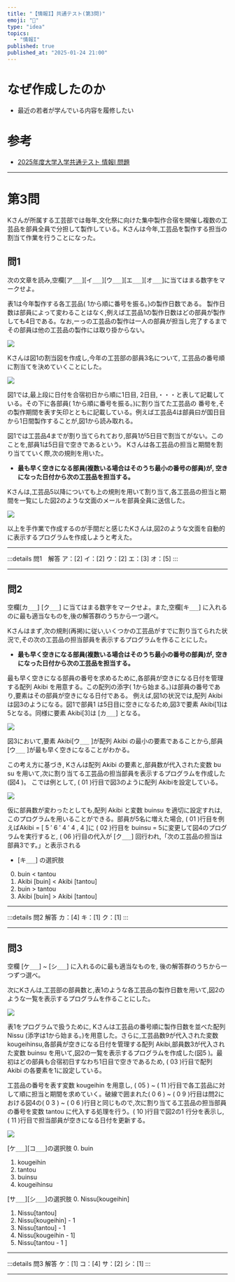 ```yaml
---
title: "【情報I】共通テスト(第3問)"
emoji: "🦆"
type: "idea"
topics:
  - "情報I"
published: true
published_at: "2025-01-24 21:00"
---
```


# なぜ作成したのか
- 最近の若者が学んでいる内容を履修したい



# 参考
- [2025年度大学入学共通テスト 情報Ⅰ 問題](https://www.asahi.com/edu/kyotsu-exam/shiken2025/mondai_day2_5tzuepw7sd/joho1_01.html?iref=pc_extlink)

---
# 第3問

Kさんが所属する工芸部では毎年,文化祭に向けた集中製作合宿を開催し複数の工芸品を部員全員で分担して製作している。Kさんは今年,工芸品を製作する担当の割当て作業を行うことになった。

## 問1

次の文章を読み,空欄[ア`___`][イ`___`][ウ`___`][エ`___`][オ`___`]に当てはまる数字をマークせよ。

表1は今年製作する各工芸品( 1から順に番号を振る。)の製作日数である。
製作日数は部員によって変わることはなく,例えば工芸品1の製作日数はどの部員が製作しても4日である。なお,ーっの工芸品の製作は一人の部員が担当し完了するまでその部員は他の工芸品の製作には取り掛からない。

![](/images/2025012400001/2025012401.png)

Kさんは図1の割当図を作成し,今年の工芸部の部員3名について, 工芸品の番号順に割当てを決めていくことにした。

![](/images/2025012400001/2025012402.png)

図1では,最上段に日付を合宿初日から順に1日目, 2日目,・・・と表して記載している。その下に各部員( 1から順に番号を振る。)に割り当てた工芸品の 番号を,その製作期間を表す矢印とともに記載している。例えば工芸品4は部員曰が国日目から1日間製作することが,図1から読み取れる。 

図1では工芸品4までが割り当てられており,部員1が5日目で割当てがない。このことを,部員1は5日目で空きであるという。
Kさんは各工芸品の担当と期間を割り当てていく際,次の規則を用いた。

- **最も早く空きになる部員(複数いる場合はそのうち最小の番号の部員)が, 空きになった日付から次の工芸品を担当する。**

Kさんは,工芸品5以降についても上の規則を用いて割り当て,各工芸品の担当と期間を一覧にした図2のような文面のメールを部員全員に送信した。

![](/images/2025012400001/2025012403.png)

以上を手作業で作成するのが手間だと感じたKさんは,図2のような文面を自動的に表示するプログラムを作成しようと考えた。

---

:::details 問1　解答
ア：[2]
イ：[2]
ウ：[2]
エ：[3]
オ：[5]
:::

---

## 問2

空欄[カ`___`] [ク`___`] に当てはまる数字をマークせよ。また,空欄[キ`___`] に入れるのに最も適当なものを,後の解答群のうちから一つ選べ。

Kさんはまず,次の規則(再掲)に従い,いくつかの工芸品がすでに割り当てられた状況で,その次の工芸品の担当部員を表示するプログラムを作ることにした。

- **最も早く空きになる部員(複数いる場合はそのうち最小の番号の部員)が, 空きになった日付から次の工芸品を担当する。**

最も早く空きになる部員の番号を求めるために,各部員が空きになる日付を管理する配列 Akibi を用意する。この配列の添字( 1から始まる。)は部員の番号であり,要素はその部員が空きになる日付である。
例えば,図1の状況では,配列 Akibi は図3のようになる。図1で部員1 は5日目に空きになるため,図3で要素 Akibi[1]は5となる。同様に要素 Akibi[3]は [カ`___`] となる。

![](/images/2025012400001/2025012404.png)

図3において,要素 Akibi[ウ`___` ]が配列 Akibi の最小の要素であることから,部員[ウ`___` ]が最も早く空きになることがわかる。

この考え方に基づき, Kさんは配列 Akibi の要素と,部員数が代入された変数 bu su を用いて,次に割り当てる工芸品の担当部員を表示するプログラムを作成した(図4 )。 こでは例として, ( 01 )行目で図3のように配列 Akibiを設定している。

![](/images/2025012400001/2025012405.png)

仮に部員数が変わったとしても,配列 Akibi と変数 buinsu を適切に設定すれは,このプログラムを用いることができる。部員が5名に増えた場合, ( 01 )行目を例えばAkibi = [ 5 ′ 6 ′ 4 ′ 4 , 4 ]に ( 02 )行目を buinsu = 5に変更して図4のプログラムを実行すると, ( 06 )行目の代入が [ク`___`] 回行われ,「次の工芸品の担当は部員3です。」と表示される


- [キ`___`] の選択肢
0. buin < tantou
1. Akibi [buin] < Akibi [tantou]
1. buin > tantou 		
1. Akibi [buin] > Akibi [tantou]

---

:::details 問2 解答
カ：[4]
キ：[1]
ク：[1]
:::

---


## 問3

空欄 [ケ`___`] ~ [シ`___`] に入れるのに最も適当なものを, 後の解答群のうちから一つずつ選べ。

次にKさんは,工芸部の部員数と,表1のような各工芸品の製作日数を用いて,図2のような一覧を表示するプログラムを作ることにした。

![](/images/2025012400001/2025012406.png)

表1をプログラムで扱うために, Kさんは工芸品の番号順に製作日数を並べた配列 Nissu (添字は1から始まる。)を用意した。さらに,工芸品数9が代入された変数 kougeihinsu,各部員が空きになる日付を管理する配列 Akibi,部員数3が代入された変数 buinsu を用いて,図2の一覧を表示するプログラムを作成した(図5 )。最初はどの部員も合宿初日すなわち1日目で空きであるため, ( 03 )行目で配列 Akibi の各要素を1に設定している。

工芸品の番号を表す変数 kougeihin を用意し, ( 05 ) ~ ( 11 )行目で各工芸品に対して順に担当と期間を求めていく。破線で囲まれた( 0 6 ) ~ ( 0 9 )行目は問2における図4の( 0 3 ) ~ ( 0 6 )行目と同じもので,次に割り当てる工芸品の担当部員の番号を変数 tantou に代入する処理を行う。( 10 )行目で図2の1 行分を表示し, ( 11 )行目で担当部員が空きになる日付を更新する。

![](/images/2025012400001/2025012407.png)

[ケ`___`][コ`___`]の選択肢
0. buin
1. kougeihin
2. tantou
3. buinsu
4. kougeihinsu

[サ`___`][シ`___`]の選択肢
0. Nissu[kougeihin]
1. Nissu[tantou]
2. Nissu[kougeihin] - 1
3. Nissu[tantou] - 1
4. Nissu[kougeihin - 1]
5. Nissu[tantou - 1 ]

---

:::details 問3 解答
ケ：[1]
コ：[4]
サ：[2]
シ：[1]
:::

---

